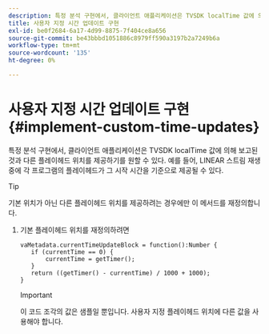 ```yaml
---
description: 특정 분석 구현에서, 클라이언트 애플리케이션은 TVSDK localTime 값에 의해 보고된 것과 다른 플레이헤드 위치를 제공하기를 원할 수 있다. 예를 들어, LINEAR 스트림 재생 중에 각 프로그램의 플레이헤드가 그 시작 시간을 기준으로 제공될 수 있다.
title: 사용자 지정 시간 업데이트 구현
exl-id: be0f2684-6a17-4d99-8875-7f404ce8a656
source-git-commit: be43bbbd1051886c8979ff590a3197b2a7249b6a
workflow-type: tm+mt
source-wordcount: '135'
ht-degree: 0%

---
```


# 사용자 지정 시간 업데이트 구현{#implement-custom-time-updates}

특정 분석 구현에서, 클라이언트 애플리케이션은 TVSDK localTime 값에 의해 보고된 것과 다른 플레이헤드 위치를 제공하기를 원할 수 있다. 예를 들어, LINEAR 스트림 재생 중에 각 프로그램의 플레이헤드가 그 시작 시간을 기준으로 제공될 수 있다.

>[!TIP]
>
>기본 위치가 아닌 다른 플레이헤드 위치를 제공하려는 경우에만 이 메서드를 재정의합니다.

1. 기본 플레이헤드 위치를 재정의하려면

   ```
   vaMetadata.currentTimeUpdateBlock = function():Number { 
      if (currentTime == 0) { 
          currentTime = getTimer(); 
      } 
      return ((getTimer() - currentTime) / 1000 + 1000); 
   }
   ```

   >[!IMPORTANT]
   >
   >이 코드 조각의 값은 샘플일 뿐입니다. 사용자 지정 플레이헤드 위치에 다른 값을 사용해야 합니다.
